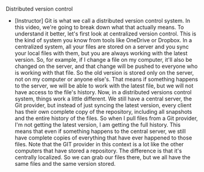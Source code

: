 Distributed version control
- [Instructor] Git is what we call a distributed version control system. In this video, we're going to break down what that actually means. To understand it better, let's first look at centralized version control. This is the kind of system you know from tools like OneDrive or Dropbox. In a centralized system, all your files are stored on a server and you sync your local files with them, but you are always working with the latest version. So, for example, if I change a file on my computer, it'll also be changed on the server, and that change will be pushed to everyone who is working with that file. So the old version is stored only on the server, not on my computer or anyone else's. That means if something happens to the server, we will be able to work with the latest file, but we will not have access to the file's history. Now, in a distributed versions control system, things work a little different. We still have a central server, the Git provider, but instead of just syncing the latest version, every client has their own complete copy of the repository, including all snapshots and the entire history of the files. So when I pull files from a Git provider, I'm not getting the latest version, I am getting the full history. This means that even if something happens to the central server, we still have complete copies of everything that have ever happened to those files. Note that the GIT provider in this context is a lot like the other computers that have stored a repository. The difference is that it's centrally localized. So we can grab our files there, but we all have the same files and the same version stored.